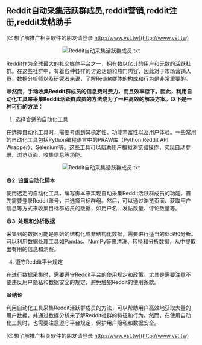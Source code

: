 ## **Reddit自动采集活跃群成员,reddit营销,reddit注册,reddit发帖助手**

[😍想了解推广相关软件的朋友请登录 http://www.vst.tw](http://www.vst.tw)

 <center><img src="https://vst.tw/MP4/tuiguang/png/8.png" alt="Reddit自动采集活跃群成员.txt"></center>

Reddit作为全球最大的社交媒体平台之一，拥有数以亿计的用户和无数的活跃社群。在这些社群中，有着各种各样的讨论话题和热门内容，因此对于市场营销人员、数据分析师以及研究者来说，了解Reddit群体的构成和行为是非常重要的。

**😄然而，手动收集Reddit群成员的信息费时费力，而且效率低下。因此，利用自动化工具来采集Reddit活跃群成员的方法成为了一种高效的解决方案。以下是一种可行的方法：**

1. 选择合适的自动化工具

在选择自动化工具时，需要考虑到其稳定性、功能丰富性以及用户体验。一些常用的自动化工具包括Python编程语言中的PRAW库（Python Reddit API Wrapper）、Selenium等。这些工具可以帮助用户模拟浏览器操作，实现自动登录、浏览页面、收集信息等功能。

 <center><img src="https://vst.tw/MP4/tuiguang/png/6.png" alt="Reddit自动采集活跃群成员.txt"></center>

**😄2. 设置自动化脚本**

使用选定的自动化工具，编写脚本来实现自动采集Reddit活跃群成员的功能。首先需要登录Reddit账号，并选择目标群组。然后，可以通过浏览页面、获取用户信息等方式来收集目标群成员的数据，如用户名、发帖数量、评论数量等。

**😄3. 处理和分析数据**

采集到的数据可能是原始的结构化或非结构化数据，需要进行适当的处理和分析。可以利用数据处理工具如Pandas、NumPy等来清洗、转换和分析数据，从中提取出有用的信息和洞察。

4. 遵守Reddit平台规定

在进行数据采集时，需要遵守Reddit平台的使用规定和政策。尤其是需要注意不要违反用户隐私和数据安全的规定，避免触犯Reddit的使用条款。

**😄结论**

利用自动化工具采集Reddit活跃群成员的方法，可以帮助用户高效地获取大量的用户数据，并通过数据分析来了解Reddit社群的特征和行为。然而，在使用自动化工具时，也需要注意遵守平台规定，保护用户隐私和数据安全。

[😍想了解推广相关软件的朋友请登录 http://www.vst.tw](http://www.vst.tw)



